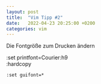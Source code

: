 ```yaml
---
layout: post
title:  "Vim Tipp #2"
date:   2022-04-23 20:25:00 +0200
categories: vim 
---
```


Die Fontgröße zum Drucken ändern

:set printfont=Courier:h9   
:hardcopy

`:set guifont=*`
